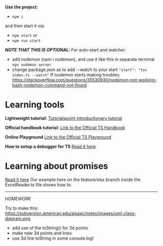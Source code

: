 **Use the project:**
* ```npm i```

and then start it via:
* ```npm start```
or
* ```npm run start```

_**NOTE THAT THIS IS OPTIONAL:**_
For auto-start and watcher:
* add nodemon (npm i nodemon), and use it like this in separate terminal ```npx nodemon server```
* change package.json as to add --watch to your start ```"start": "tsc index.ts --watch"```
If nodemon starts making troubles: https://stackoverflow.com/questions/35530930/nodemon-not-working-bash-nodemon-command-not-found

# Learning tools

**Lightweight tutorial:**
[Tutorialspoint introductionary tutorial](https://www.tutorialspoint.com/typescript/typescript_quick_guide.htm)

**Official handbook tutorial:**
[Link to the Official TS Handbook](https://www.typescriptlang.org/docs/handbook/intro.html)


**Online Playground**
[Link to the Official TS Playground](https://www.typescriptlang.org/play)

**How to setup a debugger for TS**
[Read it here](https://pkief.medium.com/how-to-debug-typescript-with-vs-code-9cec93b4ae56)

# Learning about promises
[Read it here](https://basarat.gitbook.io/typescript/future-javascript/promise)
Our example here on the feature/xlsx branch inside the ExcelReader.ts file shows how to.

----
*HOMEWORK*

Try to make this: https://subversion.american.edu/aisaac/notes/images/uml-class-diagram.png

* add use of the toString() for 3d points
* make new 3d points and lines
* use 3d line toString in some console.log!

